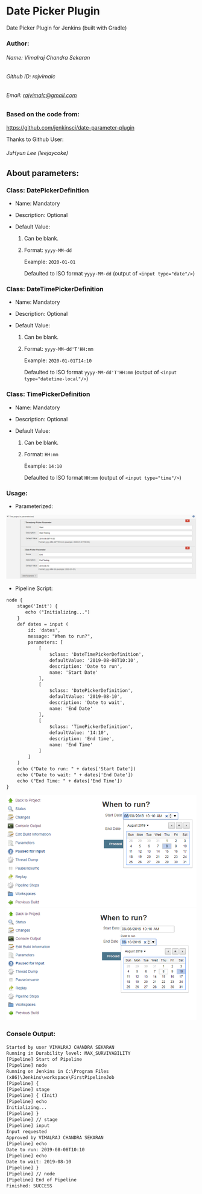 # Date Picker Plugin
Date Picker Plugin for Jenkins (built with Gradle)


### Author:

###### Name: Vimalraj Chandra Sekaran

###### Github ID: rajvimalc

###### Email: rajvimalc@gmail.com

### Based on the code from:
https://github.com/jenkinsci/date-parameter-plugin

Thanks to Github User:
###### JuHyun Lee (leejaycoke)


## About parameters:

### Class: DatePickerDefinition

- Name: Mandatory
  
- Description: Optional
  
- Default Value:

  1. Can be blank.

  2. Format: `yyyy-MM-dd`

     Example: `2020-01-01`
 
     Defaulted to ISO format `yyyy-MM-dd` (output of `<input type="date"/>`)

### Class: DateTimePickerDefinition

- Name: Mandatory
  
- Description: Optional
  
- Default Value:

  1. Can be blank.

  2. Format: `yyyy-MM-dd'T'HH:mm`

     Example: `2020-01-01T14:10`
 
     Defaulted to ISO format `yyyy-MM-dd'T'HH:mm` (output of `<input type="datetime-local"/>`)

### Class: TimePickerDefinition

- Name: Mandatory
  
- Description: Optional
  
- Default Value:

  1. Can be blank.

  2. Format: `HH:mm`

     Example: `14:10`
 
     Defaulted to ISO format `HH:mm` (output of `<input type="time"/>`)


### Usage:

- Parameterized:

![Screenshot](usage/parameterized.png)

- Pipeline Script:

```
node {
    stage('Init') {
       echo ("Initializing...")
    }
    def dates = input (
        id: 'dates', 
        message: "When to run?", 
        parameters: [
            [
                $class: 'DateTimePickerDefinition', 
                defaultValue: '2019-08-08T10:10', 
                description: 'Date to run', 
                name: 'Start Date'
            ],
            [
                $class: 'DatePickerDefinition', 
                defaultValue: '2019-08-10', 
                description: 'Date to wait', 
                name: 'End Date'
            ],
            [
                $class: 'TimePickerDefinition', 
                defaultValue: '14:10', 
                description: 'End time', 
                name: 'End Time'
            ]
        ]
    )
    echo ("Date to run: " + dates['Start Date'])
    echo ("Date to wait: " + dates['End Date'])
    echo ("End Time: " + dates['End Time'])
}
```

![Screenshot](usage/userinput-datetime.png)
![Screenshot](usage/userinput-date.png)

### Console Output:
```
Started by user VIMALRAJ CHANDRA SEKARAN
Running in Durability level: MAX_SURVIVABILITY
[Pipeline] Start of Pipeline
[Pipeline] node
Running on Jenkins in C:\Program Files (x86)\Jenkins\workspace\FirstPipelineJob
[Pipeline] {
[Pipeline] stage
[Pipeline] { (Init)
[Pipeline] echo
Initializing...
[Pipeline] }
[Pipeline] // stage
[Pipeline] input
Input requested
Approved by VIMALRAJ CHANDRA SEKARAN
[Pipeline] echo
Date to run: 2019-08-08T10:10
[Pipeline] echo
Date to wait: 2019-08-10
[Pipeline] }
[Pipeline] // node
[Pipeline] End of Pipeline
Finished: SUCCESS
```